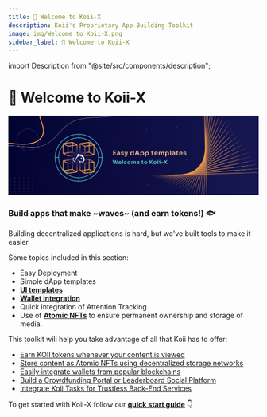 ```yaml
---
title: 👋 Welcome to Koii-X
description: Koii's Proprietary App Building Toolkit
image: img/Welcome_to_Koii-X.png
sidebar_label: 👋 Welcome to Koii-X
---
```


import Description from "@site/src/components/description";

# 👋 Welcome to Koii-X

![Banner](../img/Welcome_to_Koii-X.png)

<Description
  text="Koii's Proprietary App Building Toolkit"
/>

### Build apps that make \~waves\~ (and earn tokens!) :fish:&#x20;

Building decentralized applications is hard, but we've built tools to make it easier.

Some topics included in this section:

- Easy Deployment
- Simple dApp templates
- [**UI templates** ](/develop/build-dapps-with-koii/template-library/ui-template-layout/)
- [**Wallet integration**](/develop/build-dapps-with-koii/integrating-wallets/)
- Quick integration of Attention Tracking
- Use of [**Atomic NFTs**](/develop/build-dapps-with-koii/using-nfts-as-content/create-nfts) to ensure permanent ownership and storage of media.&#x20;

This toolkit will help you take advantage of all that Koii has to offer:

- [Earn KOII tokens whenever your content is viewed](/concepts/earning-koii/proof-of-real-traffic/attention-mining)
- [Store content as Atomic NFTs using decentralized storage networks](/develop/build-dapps-with-koii/using-nfts-as-content/)
- [Easily integrate wallets from popular blockchains](/develop/build-dapps-with-koii/integrating-wallets/finnie-wallet)
- [Build a Crowdfunding Portal or Leaderboard Social Platform](/develop/build-dapps-with-koii/template-library/)
- [Integrate Koii Tasks for Trustless Back-End Services ](/develop/microservices-and-tasks/what-are-tasks/)

To get started with Koii-X follow our [**quick start guide**](./quick-start) 👇
